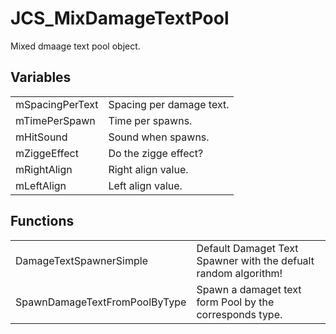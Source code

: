 # JCS_MixDamageTextPool

Mixed dmaage text pool object.

## Variables

<table>
<tr>
<td>mSpacingPerText</td>
<td>Spacing per damage text.</td>
</tr>

<tr>
<td>mTimePerSpawn</td>
<td>Time per spawns.</td>
</tr>

<tr>
<td>mHitSound</td>
<td>Sound when spawns.</td>
</tr>

<tr>
<td>mZiggeEffect</td>
<td>Do the zigge effect?</td>
</tr>

<tr>
<td>mRightAlign</td>
<td>Right align value.</td>
</tr>

<tr>
<td>mLeftAlign</td>
<td>Left align value.</td>
</tr>
</table>

## Functions

<table>
<tr>
<td>DamageTextSpawnerSimple</td>
<td>Default Damaget Text Spawner with the defualt random algorithm!</td>
</tr>

<tr>
<td>SpawnDamageTextFromPoolByType</td>
<td>Spawn a damaget text form Pool by the corresponds type.</td>
</tr>
</table>
